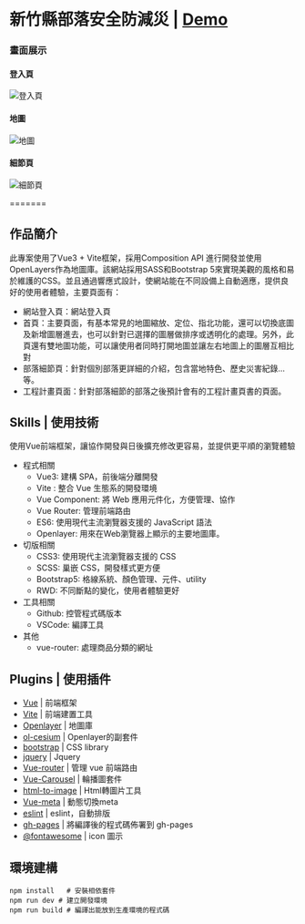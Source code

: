 # 新竹縣部落安全防減災 | [Demo](https://occur55170.github.io/Map_Demo/)

### 畫面展示

#### 登入頁

![登入頁](https://upload.cc/i1/2023/10/21/qjzEne.jpg)

#### 地圖

![地圖](https://upload.cc/i1/2023/10/21/fnxh0H.jpg)

#### 細節頁

![細節頁](https://upload.cc/i1/2023/10/21/PLi1hl.jpg)

=======

## 作品簡介

此專案使用了Vue3 + Vite框架，採用Composition API 進行開發並使用OpenLayers作為地圖庫。該網站採用SASS和Bootstrap 5來實現美觀的風格和易於維護的CSS。並且通過響應式設計，使網站能在不同設備上自動適應，提供良好的使用者體驗，主要頁面有：

- 網站登入頁：網站登入頁
- 首頁：主要頁面，有基本常見的地圖縮放、定位、指北功能，還可以切換底圖及新增圖層進去，也可以針對已選擇的圖層做排序或透明化的處理。另外，此頁還有雙地圖功能，可以讓使用者同時打開地圖並讓左右地圖上的圖層互相比對
- 部落細節頁：針對個別部落更詳細的介紹，包含當地特色、歷史災害紀錄...等。
- 工程計畫頁面：針對部落細節的部落之後預計會有的工程計畫頁書的頁面。

## Skills | 使用技術

使用Vue前端框架，讓協作開發與日後擴充修改更容易，並提供更平順的瀏覽體驗

- 程式相關
  - Vue3: 建構 SPA，前後端分離開發
  - Vite : 整合 Vue 生態系的開發環境
  - Vue Component: 將 Web 應用元件化，方便管理、協作
  - Vue Router: 管理前端路由
  - ES6: 使用現代主流瀏覽器支援的 JavaScript 語法
  - Openlayer: 用來在Web瀏覽器上顯示的主要地圖庫。
- 切版相關
  - CSS3: 使用現代主流瀏覽器支援的 CSS
  - SCSS: 巢嵌 CSS，開發樣式更方便
  - Bootstrap5: 格線系統、顏色管理、元件、utility
  - RWD: 不同斷點的變化，使用者體驗更好
- 工具相關
  - Github: 控管程式碼版本
  - VSCode: 編譯工具
- 其他
  - vue-router: 處理商品分類的網址

## Plugins | 使用插件

- [Vue](https://www.npmjs.com/package/vue) | 前端框架
- [Vite](https://github.com/vitejs/vite) | 前端建置工具
- [Openlayer](https://github.com/openlayers/openlayers) | 地圖庫
- [ol-cesium](https://github.com/openlayers/ol-cesium) | Openlayer的副套件
- [bootstrap](https://www.npmjs.com/package/bootstrap) | CSS library
- [jquery](https://www.npmjs.com/package/jquery) | Jquery
- [Vue-router](https://www.npmjs.com/package/vue-router) | 管理 vue 前端路由
- [Vue-Carousel](https://www.npmjs.com/package/vue-carousel) | 輪播圖套件
- [html-to-image](https://github.com/bubkoo/html-to-image) | Html轉圖片工具
- [Vue-meta](https://www.npmjs.com/package/vue-meta) | 動態切換meta
- [eslint](https://github.com/eslint/eslint) | eslint，自動排版
- [gh-pages](https://www.npmjs.com/package/gh-pages) | 將編譯後的程式碼佈署到 gh-pages
- [@fontawesome](https://fontawesome.com/how-to-use/on-the-web/setup/using-package-managers) | icon 圖示

## 環境建構

```
npm install   # 安裝相依套件
npm run dev # 建立開發環境
npm run build # 編譯出能放到生產環境的程式碼
```
